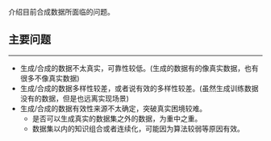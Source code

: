 介绍目前合成数据所面临的问题。

## 主要问题
---
- 生成/合成的数据不太真实，可靠性较低。(生成的数据有的像真实数据，也有很多不像真实数据)
- 生成/合成的数据多样性较差，或者说有效的多样性较差。(虽然生成训练数据没有的数据，但是也远离实现场景)
- 生成/合成的数据有效性来源不太确定，突破真实困境较难。
	- 是否可以生成真实的数据集之外的数据，为重中之重。
	- 数据集以内的知识组合或者连续化，可能因为算法较弱等原因有效。